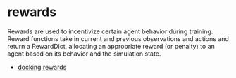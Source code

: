 # rewards

Rewards are used to incentivize certain agent behavior during training. 
Reward functions take in current and previous observations and actions and 
return a RewardDict, allocating an appropriate reward (or penalty)
to an agent based on its behavior and the simulation state.

- [docking rewards](../../reference/rewards/docking_rewards.md)
